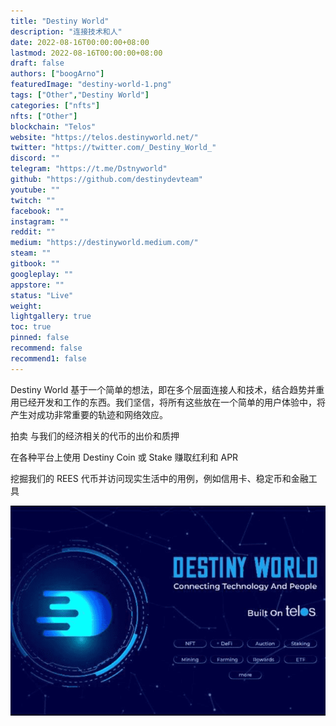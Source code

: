 ```yaml
---
title: "Destiny World"
description: "连接技术和人"
date: 2022-08-16T00:00:00+08:00
lastmod: 2022-08-16T00:00:00+08:00
draft: false
authors: ["boogArno"]
featuredImage: "destiny-world-1.png"
tags: ["Other","Destiny World"]
categories: ["nfts"]
nfts: ["Other"]
blockchain: "Telos"
website: "https://telos.destinyworld.net/"
twitter: "https://twitter.com/_Destiny_World_"
discord: ""
telegram: "https://t.me/Dstnyworld"
github: "https://github.com/destinydevteam"
youtube: ""
twitch: ""
facebook: ""
instagram: ""
reddit: ""
medium: "https://destinyworld.medium.com/"
steam: ""
gitbook: ""
googleplay: ""
appstore: ""
status: "Live"
weight: 
lightgallery: true
toc: true
pinned: false
recommend: false
recommend1: false
---
```

Destiny World 基于一个简单的想法，即在多个层面连接人和技术，结合趋势并重用已经开发和工作的东西。我们坚信，将所有这些放在一个简单的用户体验中，将产生对成功非常重要的轨迹和网络效应。

拍卖
与我们的经济相关的代币的出价和质押

在各种平台上使用 Destiny Coin 或 Stake 赚取红利和 APR

挖掘我们的 REES 代币并访问现实生活中的用例，例如信用卡、稳定币和金融工具

![destinyworld-dapp-other-telos-image1_380890bcacb6712baf93136e30bfc8da](destinyworld-dapp-other-telos-image1_380890bcacb6712baf93136e30bfc8da.png)
